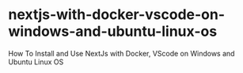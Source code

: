 # nextjs-with-docker-vscode-on-windows-and-ubuntu-linux-os
How To Install and Use NextJs with Docker, VScode on Windows and Ubuntu Linux OS
